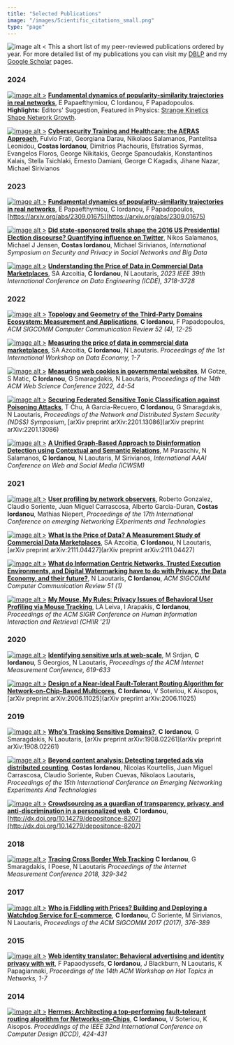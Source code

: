 ```yaml
---
title: "Selected Publications"
image: "/images/Scientific_citations_small.png"
type: "page"
---
```


![image alt <](/images/Scientific_citations_small.png) 
This a short list of my peer-reviewed publications ordered by year. For more detailed list of my publications you can visit my [DBLP](https://dblp.dagstuhl.de/pid/155/4391.html) and my [Google Scholar](https://scholar.google.com/citations?hl=en&user=Nxo-Yp8AAAAJ) pages.

### 2024

[![image alt >](/images/download-pdf.png)](https://arxiv.org/pdf/2309.01675.pdf)
[**Fundamental dynamics of popularity-similarity trajectories in real networks**](https://journals.aps.org/prl/abstract/10.1103/PhysRevLett.132.257401),
E Papaefthymiou, C Iordanou, F Papadopoulos.  
**Highlights:** Editors' Suggestion, Featured in Physics: [Strange Kinetics Shape Network Growth](https://physics.aps.org/articles/v17/96).

[![image alt >](/images/download-pdf.png)](https://assets.researchsquare.com/files/rs-3379050/v1_covered_4c87e848-7d48-4819-a941-8c29956a4fd2.pdf?c=1696999524)
[**Cybersecurity Training and Healthcare: the AERAS Approach**](https://scholar.google.com/citations?view_op=view_citation&hl=en&user=Nxo-Yp8AAAAJ&sortby=pubdate&citation_for_view=Nxo-Yp8AAAAJ:e5wmG9Sq2KIC),
Fulvio Frati, Georgiana Darau, Nikolaos Salamanos, Pantelitsa Leonidou, **Costas Iordanou**, Dimitrios Plachouris, Efstratios Syrmas, Evangelos Floros, George Nikitakis, George Spanoudakis, Konstantinos Kalais, Stella Tsichlaki, Ernesto Damiani, George C Kagadis, Jihane Nazar, Michael Sirivianos

### 2023

[![image alt >](/images/download-pdf.png)](https://arxiv.org/pdf/2309.01675.pdf)
[**Fundamental dynamics of popularity-similarity trajectories in real networks**](https://scholar.google.com/citations?view_op=view_citation&hl=en&user=Nxo-Yp8AAAAJ&sortby=pubdate&citation_for_view=Nxo-Yp8AAAAJ:R3hNpaxXUhUC),
E Papaefthymiou, C Iordanou, F Papadopoulos,
[https://arxiv.org/abs/2309.01675](https://arxiv.org/abs/2309.01675)

[![image alt >](/images/download-pdf.png)](https://arxiv.org/pdf/2006.09938.pdf)
[**Did state-sponsored trolls shape the 2016 US Presidential Election discourse? Quantifying influence on Twitter**](https://scholar.google.com/citations?view_op=view_citation&hl=en&user=Nxo-Yp8AAAAJ&sortby=pubdate&citation_for_view=Nxo-Yp8AAAAJ:Zph67rFs4hoC),
Nikos Salamanos, Michael J Jensen, **Costas Iordanou**, Michael Sirivianos,
*International Symposium on Security and Privacy in Social Networks and Big Data*

[![image alt >](/images/download-pdf.png)](https://dspace.networks.imdea.org/bitstream/handle/20.500.12761/1672/ICDE23___Understanding_the_price_of_data_in_commercial_DMs%20(1).pdf?sequence=1)
[**Understanding the Price of Data in Commercial Data Marketplaces**](https://scholar.google.com/citations?view_op=view_citation&hl=en&user=Nxo-Yp8AAAAJ&sortby=pubdate&citation_for_view=Nxo-Yp8AAAAJ:qUcmZB5y_30C),
SA Azcoitia, **C Iordanou**, N Laoutaris,
*2023 IEEE 39th International Conference on Data Engineering (ICDE), 3718-3728*

### 2022

[![image alt >](/images/download-pdf.png)](https://arxiv.org/pdf/2112.04381.pdf)
[**Topology and Geometry of the Third-Party Domains Ecosystem: Measurement and Applications**](https://scholar.google.com/citations?view_op=view_citation&hl=en&user=Nxo-Yp8AAAAJ&sortby=pubdate&citation_for_view=Nxo-Yp8AAAAJ:ZeXyd9-uunAC),
**C Iordanou**, F Papadopoulos,
*ACM SIGCOMM Computer Communication Review 52 (4), 12-25*

[![image alt >](/images/download-pdf.png)](https://d1wqtxts1xzle7.cloudfront.net/96215241/3565011-libre.pdf?1671729980=&response-content-disposition=inline%3B+filename%3DMeasuring_the_price_of_data_in_commercia.pdf&Expires=1704292840&Signature=BoQxDW6ouKUu8rFcmnl6BC3u6RIUdqchARxKwOmbqc3IKP0D1TXRYDb7I5iB9C~QyX5MrCtLv3KvbcN0nHrk-OmPf3GWqhr7eQpiIcSnwZzljIhH2jtcAoeFEfJr~Vb~LLE2yb~ridXNFg2YNEAiU9EOBIIjxR6zJ1pMx3hv8Zf4NwRzNk45TiWps7p0OYO9~vA-8FPsyjVrdIvxE1T9SNEUfegzHiX2d6TXjHHEWUzjVNd4T0-E9fZlv6QyCSTyT6m-ti7X1xPa4CPzkyf18u38AcngH5gmDlGh8FlCG~SUBbQU~jvozlkzxT-GbW1qExKN-FjyBSUH2SPZEgsP5g__&Key-Pair-Id=APKAJLOHF5GGSLRBV4ZA)
[**Measuring the price of data in commercial data marketplaces**](https://scholar.google.com/citations?view_op=view_citation&hl=en&user=Nxo-Yp8AAAAJ&sortby=pubdate&citation_for_view=Nxo-Yp8AAAAJ:L8Ckcad2t8MC),
SA Azcoitia, **C Iordanou**, N Laoutaris.
*Proceedings of the 1st International Workshop on Data Economy, 1-7*

[![image alt >](/images/download-pdf.png)](https://dl.acm.org/doi/pdf/10.1145/3501247.3531545)
[**Measuring web cookies in governmental websites**](https://scholar.google.com/citations?view_op=view_citation&hl=en&user=Nxo-Yp8AAAAJ&sortby=pubdate&citation_for_view=Nxo-Yp8AAAAJ:dhFuZR0502QC),
M Gotze, S Matic, **C Iordanou**, G Smaragdakis, N Laoutaris,
*Proceedings of the 14th ACM Web Science Conference 2022, 44-54*

[![image alt >](/images/download-pdf.png)](https://arxiv.org/pdf/2201.13086.pdf)
[**Securing Federated Sensitive Topic Classification against Poisoning Attacks**](https://scholar.google.com/citations?view_op=view_citation&hl=en&user=Nxo-Yp8AAAAJ&sortby=pubdate&citation_for_view=Nxo-Yp8AAAAJ:QIV2ME_5wuYC),
T Chu, A Garcia-Recuero, **C Iordanou**, G Smaragdakis, N Laoutaris,
*Proceedings of the Network and Distributed System Security (NDSS) Symposium*,
[arXiv preprint arXiv:2201.13086](arXiv preprint arXiv:2201.13086)

[![image alt >](/images/download-pdf.png)](https://ojs.aaai.org/index.php/ICWSM/article/download/19331/19103)
[**A Unified Graph-Based Approach to Disinformation Detection using Contextual and Semantic Relations**](https://scholar.google.com/citations?view_op=view_citation&hl=en&user=Nxo-Yp8AAAAJ&sortby=pubdate&citation_for_view=Nxo-Yp8AAAAJ:Wp0gIr-vW9MC),
M Paraschiv, N Salamanos, **C Iordanou**, N Laoutaris, M Sirivianos,
*International AAAI Conference on Web and Social Media (ICWSM)*

### 2021

[![image alt >](/images/download-pdf.png)](/papers/CoNEXT_21.pdf)
[**User profiling by network observers**](https://scholar.google.com/citations?view_op=view_citation&hl=en&user=Nxo-Yp8AAAAJ&sortby=pubdate&citation_for_view=Nxo-Yp8AAAAJ:aqlVkmm33-oC),
Roberto Gonzalez, Claudio Soriente, Juan Miguel Carrascosa, Alberto Garcia-Duran, **Costas Iordanou**, Mathias Niepert,
*Proceedings of the 17th International Conference on emerging Networking EXperiments and Technologies*

[![image alt >](/images/download-pdf.png)](https://d1wqtxts1xzle7.cloudfront.net/96215241/3565011-libre.pdf?1671729980=&response-content-disposition=inline%3B+filename%3DMeasuring_the_price_of_data_in_commercia.pdf&Expires=1704293516&Signature=c5sOqetPEGNO-1StHvt3mfxtLFuZ8b-qajA423XNVeBjTxbTPM1W9RxrKudcwQ3gJ0IICg3ZkZyxkDoBBhfj3Du9zXCZbkeN~kxQXVaSoyg3j9jRNT-yO-WYDW5VK3-7LeWRX7PoPGqImJ3IvPp-DbAJpge2JAC9x77R~blrXkXgxTQb6pgSbUwvR1kwE56unmtCO~QPIIpF5nvdyCgUfFbVTNMIrczb6fLLu5~pjOLufuTNUl2cdPMdB3O-qQSDz9OYHQr~SYUSa4H8A~b3KqLr~6a3XfMp-7ejfmpUAjMVwXRWPuD-scS2sBpi-X3umGUg6d6KMRHsyvw-9Ftnxw__&Key-Pair-Id=APKAJLOHF5GGSLRBV4ZA)
[**What Is the Price of Data? A Measurement Study of Commercial Data Marketplaces**](https://scholar.google.com/citations?view_op=view_citation&hl=en&user=Nxo-Yp8AAAAJ&sortby=pubdate&citation_for_view=Nxo-Yp8AAAAJ:4TOpqqG69KYC),
SA Azcoitia, **C Iordanou**, N Laoutaris,
[arXiv preprint arXiv:2111.04427](arXiv preprint arXiv:2111.04427)

[![image alt >](/images/download-pdf.png)](https://dl.acm.org/doi/pdf/10.1145/3457175.3457181)
[**What do Information Centric Networks, Trusted Execution Environments, and Digital Watermarking have to do with Privacy, the Data Economy, and their future?**](https://scholar.google.com/citations?view_op=view_citation&hl=en&user=Nxo-Yp8AAAAJ&sortby=pubdate&citation_for_view=Nxo-Yp8AAAAJ:kNdYIx-mwKoC),
N Laoutaris, **C Iordanou**,
*ACM SIGCOMM Computer Communication Review 51 (1)*

[![image alt >](/images/download-pdf.png)](https://dl.acm.org/doi/pdf/10.1145/3406522.3446011)
[**My Mouse, My Rules: Privacy Issues of Behavioral User Profiling via Mouse Tracking**](https://scholar.google.com/citations?view_op=view_citation&hl=en&user=Nxo-Yp8AAAAJ&sortby=pubdate&citation_for_view=Nxo-Yp8AAAAJ:3fE2CSJIrl8C),
LA Leiva, I Arapakis, **C Iordanou**,
*Proceedings of the ACM SIGIR Conference on Human Information Interaction and Retrieval (CHIIR '21)*

### 2020

[![image alt >](/images/download-pdf.png)](https://dspace.networks.imdea.org/bitstream/handle/20.500.12761/852/imc20.pdf?sequence=1)
[**Identifying sensitive urls at web-scale**](https://scholar.google.com/citations?view_op=view_citation&hl=en&user=Nxo-Yp8AAAAJ&sortby=pubdate&citation_for_view=Nxo-Yp8AAAAJ:TQgYirikUcIC),
M Srdjan, **C Iordanou**, S Georgios, N Laoutaris,
*Proceedings of the ACM Internet Measurement Conference, 619-633*

[![image alt >](/images/download-pdf.png)](https://arxiv.org/pdf/2006.11025.pdf)
[**Design of a Near-Ideal Fault-Tolerant Routing Algorithm for Network-on-Chip-Based Multicores**](https://scholar.google.com/citations?view_op=view_citation&hl=en&user=Nxo-Yp8AAAAJ&sortby=pubdate&citation_for_view=Nxo-Yp8AAAAJ:Se3iqnhoufwC),
**C Iordanou**, V Soteriou, K Aisopos,
[arXiv preprint arXiv:2006.11025](arXiv preprint arXiv:2006.11025)

### 2019

[![image alt >](/images/download-pdf.png)](https://arxiv.org/pdf/1908.02261.pdf)
[**Who's Tracking Sensitive Domains?**](https://scholar.google.com/citations?view_op=view_citation&hl=en&user=Nxo-Yp8AAAAJ&sortby=pubdate&citation_for_view=Nxo-Yp8AAAAJ:_FxGoFyzp5QC),
**C Iordanou**, G Smaragdakis, N Laoutaris,
[arXiv preprint arXiv:1908.02261](arXiv preprint arXiv:1908.02261)

[![image alt >](/images/download-pdf.png)](https://arxiv.org/pdf/1907.01862.pdf)
[**Beyond content analysis: Detecting targeted ads via distributed counting**](https://scholar.google.com/citations?view_op=view_citation&hl=en&user=Nxo-Yp8AAAAJ&cstart=20&pagesize=80&sortby=pubdate&citation_for_view=Nxo-Yp8AAAAJ:ufrVoPGSRksC),
**Costas Iordanou**, Nicolas Kourtellis, Juan Miguel Carrascosa, Claudio Soriente, Ruben Cuevas, Nikolaos Laoutaris,
*Proceedings of the 15th International Conference on Emerging Networking Experiments And Technologies*

[![image alt >](/images/download-pdf.png)](https://api-depositonce.tu-berlin.de/server/api/core/bitstreams/1dffda54-c151-457e-9723-4fab8c37283c/content)
[**Crowdsourcing as a guardian of transparency, privacy, and anti-discrimination in a personalized web**](https://scholar.google.com/citations?view_op=view_citation&hl=en&user=Nxo-Yp8AAAAJ&cstart=20&pagesize=80&sortby=pubdate&citation_for_view=Nxo-Yp8AAAAJ:WF5omc3nYNoC),
**C Iordanou**,
[http://dx.doi.org/10.14279/depositonce-8207](http://dx.doi.org/10.14279/depositonce-8207)

### 2018

[![image alt >](/images/download-pdf.png)](https://d1wqtxts1xzle7.cloudfront.net/96292941/iordanou_etal_2018-libre.pdf?1671890751=&response-content-disposition=inline%3B+filename%3DTracing_Cross_Border_Web_Tracking.pdf&Expires=1704293819&Signature=M~p-czcwo9jfY6YWn1J403cqwDFUmY6Fv8Nu6Z5vXEYQBO~aev36N6ecZjNmQzREYz9GIukSsPV2SoI-SItkYGttZHj8spYaJ0Vmn5sTvYkd0zxTcAMauXPu2akdqrPajk4zp5Co3zBbkR75Q4i3PBBLttceEQW7BXPZJqTdIUiR-isuHHK2X69vmwl~pQxJ9N9prUv4UdZagcSKwMGlRiFHIoi9v80pwqrwAQdXkCtDi602F1MovxPcYcbyEfbFX4cCHLjznCDPi9DP2TeB18kiypKhvfVp~IwkeNsQtC42tpi37S-lH2rbtzFlu9iw8syfbMyCEQyb2-vLdMN75w__&Key-Pair-Id=APKAJLOHF5GGSLRBV4ZA)
[**Tracing Cross Border Web Tracking**](https://scholar.google.com/citations?view_op=view_citation&hl=en&user=Nxo-Yp8AAAAJ&citation_for_view=Nxo-Yp8AAAAJ:Y0pCki6q_DkC)
**C Iordanou**, G Smaragdakis, I Poese, N Laoutaris
*Proceedings of the Internet Measurement Conference 2018, 329-342*

### 2017

[![image alt >](/images/download-pdf.png)](https://dl.acm.org/doi/pdf/10.1145/3098822.3098850)
[**Who is Fiddling with Prices? Building and Deploying a Watchdog Service for E-commerce**](https://scholar.google.com/citations?view_op=view_citation&hl=en&user=Nxo-Yp8AAAAJ&cstart=20&pagesize=80&sortby=pubdate&citation_for_view=Nxo-Yp8AAAAJ:UeHWp8X0CEIC),
**C Iordanou**, C Soriente, M Sirivianos, N Laoutaris,
*Proceedings of the ACM SIGCOMM 2017 (2017), 376-389*

### 2015

[![image alt >](/images/download-pdf.png)](https://conferences.sigcomm.org/hotnets/2015/papers/papodyssefs.pdf)
[**Web identity translator: Behavioral advertising and identity privacy with wit**](https://scholar.google.com/citations?view_op=view_citation&hl=en&user=Nxo-Yp8AAAAJ&cstart=20&pagesize=80&sortby=pubdate&citation_for_view=Nxo-Yp8AAAAJ:u5HHmVD_uO8C),
F Papaodyssefs, **C Iordanou**, J Blackburn, N Laoutaris, K Papagiannaki,
*Proceedings of the 14th ACM Workshop on Hot Topics in Networks, 1-7*

### 2014

[![image alt >](/images/download-pdf.png)](/papers/hermes-1.pdf)
[**Hermes: Architecting a top-performing fault-tolerant routing algorithm for Networks-on-Chips**](https://scholar.google.com/citations?view_op=view_citation&hl=en&user=Nxo-Yp8AAAAJ&cstart=20&pagesize=80&sortby=pubdate&citation_for_view=Nxo-Yp8AAAAJ:u-x6o8ySG0sC),
**C Iordanou**, V Soteriou, K Aisopos.
*Proceddings of the IEEE 32nd International Conference on Computer Design (ICCD), 424-431*